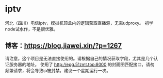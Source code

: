 # iptv
河北（四川）电信iptv，模拟机顶盒内的逻辑获取直播源，无需udproxy。
初学node试水作，不是很优雅。
## 博客：https://blog.jiawei.xin/?p=1267
请注意，这个项目是无法直接使用的。请根据自己的情况获取字段，尤其是几个认证服务器的地址。
使用了 http://epg.51zmt.top:8000 的封面图匹配接口，请勿频繁请求，将会导致ip被封禁，建议一个星期运行一次。
